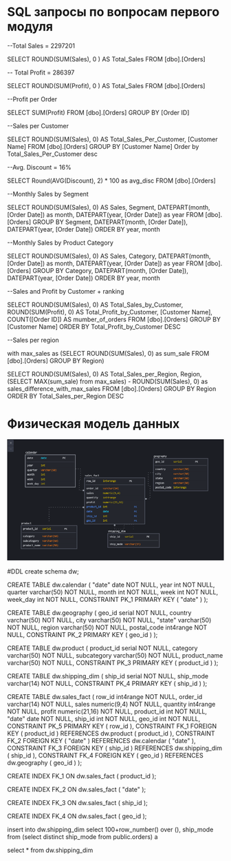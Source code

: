 # SQL запросы по вопросам первого модуля 

--Total Sales = 2297201

SELECT ROUND(SUM(Sales), 0 ) AS Total_Sales FROM [dbo].[Orders]

-- Total Profit = 286397

SELECT ROUND(SUM(Profit), 0 ) AS Total_Sales FROM [dbo].[Orders]

--Profit per Order

SELECT SUM(Profit)  FROM [dbo].[Orders]
GROUP BY [Order ID]

--Sales per Customer

SELECT ROUND(SUM(Sales), 0) AS Total_Sales_Per_Customer, [Customer Name] FROM [dbo].[Orders]
GROUP BY [Customer Name]
Order by Total_Sales_Per_Customer desc

--Avg. Discount = 16%

SELECT Round(AVG(Discount), 2) * 100 as avg_disc  FROM [dbo].[Orders]


--Monthly Sales by Segment

SELECT ROUND(SUM(Sales), 0) AS Sales, Segment, DATEPART(month, [Order Date]) as month,  DATEPART(year, [Order Date]) as year FROM [dbo].[Orders]
GROUP BY Segment, DATEPART(month, [Order Date]),  DATEPART(year, [Order Date])
ORDER BY year, month

--Monthly Sales by Product Category 

SELECT ROUND(SUM(Sales), 0) AS Sales, Category, DATEPART(month, [Order Date]) as month,  DATEPART(year, [Order Date]) as year FROM [dbo].[Orders]
GROUP BY Category, DATEPART(month, [Order Date]),  DATEPART(year, [Order Date])
ORDER BY year, month

--Sales and Profit by Customer + ranking

SELECT ROUND(SUM(Sales), 0) AS Total_Sales_by_Customer, 
ROUND(SUM(Profit), 0) AS Total_Profit_by_Customer, [Customer Name], COUNT([Order ID]) AS mumber_of_orders
FROM [dbo].[Orders]
GROUP BY [Customer Name]
ORDER BY Total_Profit_by_Customer DESC

--Sales per region

with max_sales as (SELECT ROUND(SUM(Sales), 0) as sum_sale FROM [dbo].[Orders] GROUP BY Region)

SELECT ROUND(SUM(Sales), 0) AS Total_Sales_per_Region, Region, (SELECT MAX(sum_sale) from max_sales) - ROUND(SUM(Sales), 0) as sales_difference_with_max_sales
FROM [dbo].[Orders]
GROUP BY Region
ORDER BY Total_Sales_per_Region DESC



# Физическая модель данных
![Image alt](https://github.com/PaulinKingsly/Data-learn/blob/main/module_2/%D1%84%D0%B8%D0%B7%D0%B8%D1%87%D0%B5%D1%81%D0%BA%D0%B0%D1%8F_%D0%BC%D0%B4.PNG)

#DDL 
create schema dw;

CREATE TABLE dw.calendar
(
 "date"     date NOT NULL,
 year     int NOT NULL,
 quarter  varchar(50) NOT NULL,
 month    int NOT NULL,
 week     int NOT NULL,
 week_day int NOT NULL,
 CONSTRAINT PK_1 PRIMARY KEY ( "date" )
);

CREATE TABLE dw.geography
(
 geo_id      serial NOT NULL,
 country     varchar(50) NOT NULL,
 city        varchar(50) NOT NULL,
 "state"       varchar(50) NOT NULL,
 region      varchar(50) NOT NULL,
 postal_code int4range NOT NULL,
 CONSTRAINT PK_2 PRIMARY KEY ( geo_id )
);


CREATE TABLE dw.product
(
 product_id   serial NOT NULL,
 category     varchar(50) NOT NULL,
 subcategory  varchar(50) NOT NULL,
 product_name varchar(50) NOT NULL,
 CONSTRAINT PK_3 PRIMARY KEY ( product_id )
);

CREATE TABLE dw.shipping_dim
(
 ship_id   serial NOT NULL,
 ship_mode varchar(14) NOT NULL,
 CONSTRAINT PK_4 PRIMARY KEY ( ship_id )
);

CREATE TABLE dw.sales_fact
(
 row_id     int4range NOT NULL,
 order_id   varchar(14) NOT NULL,
 sales      numeric(9,4) NOT NULL,
 quantity   int4range NOT NULL,
 profit     numeric(21,16) NOT NULL,
 product_id int NOT NULL,
 "date"       date NOT NULL,
 ship_id    int NOT NULL,
 geo_id     int NOT NULL,
 CONSTRAINT PK_5 PRIMARY KEY ( row_id ),
 CONSTRAINT FK_1 FOREIGN KEY ( product_id ) REFERENCES dw.product ( product_id ),
 CONSTRAINT FK_2 FOREIGN KEY ( "date" ) REFERENCES dw.calendar ( "date" ),
 CONSTRAINT FK_3 FOREIGN KEY ( ship_id ) REFERENCES dw.shipping_dim ( ship_id ),
 CONSTRAINT FK_4 FOREIGN KEY ( geo_id ) REFERENCES dw.geography ( geo_id )
);

CREATE INDEX FK_1 ON dw.sales_fact
(
 product_id
);

CREATE INDEX FK_2 ON dw.sales_fact
(
 "date"
);

CREATE INDEX FK_3 ON dw.sales_fact
(
 ship_id
);

CREATE INDEX FK_4 ON dw.sales_fact
(
 geo_id
);


insert into dw.shipping_dim 
select 100+row_number() over (), ship_mode from (select distinct ship_mode from public.orders) a

select * from dw.shipping_dim 











